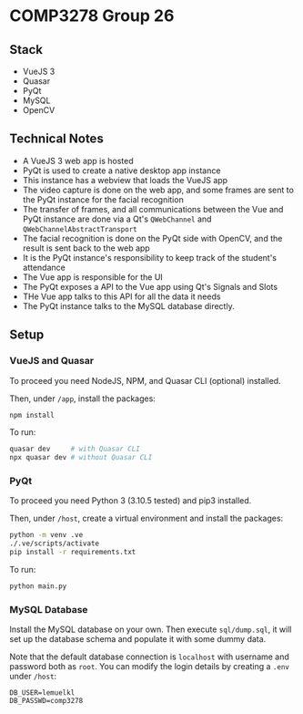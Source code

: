 # COMP3278 Group 26

## Stack

- VueJS 3
- Quasar
- PyQt
- MySQL
- OpenCV

## Technical Notes

- A VueJS 3 web app is hosted
- PyQt is used to create a native desktop app instance
- This instance has a webview that loads the VueJS app
- The video capture is done on the web app, and some frames are sent to the PyQt instance for the facial recognition
- The transfer of frames, and all communications between the Vue and PyQt instance are done via a Qt's `QWebChannel` and `QWebChannelAbstractTransport`
- The facial recognition is done on the PyQt side with OpenCV, and the result is sent back to the web app
- It is the PyQt instance's responsibility to keep track of the student's attendance
- The Vue app is responsible for the UI
- The PyQt exposes a API to the Vue app using Qt's Signals and Slots
- THe Vue app talks to this API for all the data it needs
- The PyQt instance talks to the MySQL database directly.

## Setup

### VueJS and Quasar

To proceed you need NodeJS, NPM, and Quasar CLI (optional) installed.

Then, under `/app`, install the packages:
```bash
npm install
```

To run:
```bash
quasar dev     # with Quasar CLI
npx quasar dev # without Quasar CLI
```

### PyQt

To proceed you need Python 3 (3.10.5 tested) and pip3 installed.

Then, under `/host`, create a virtual environment and install the packages:
```bash
python -m venv .ve
./.ve/scripts/activate
pip install -r requirements.txt
```

To run:
```bash
python main.py
```

### MySQL Database

Install the MySQL database on your own. Then execute `sql/dump.sql`, it will set up the database schema and populate it with some dummy data.

Note that the default database connection is `localhost` with username and password both as `root`. You can modify the login details by creating a `.env` under `/host`:
```.env
DB_USER=lemuelkl
DB_PASSWD=comp3278
```